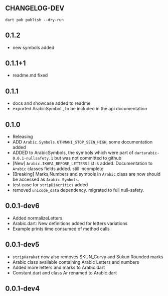 ## CHANGELOG-DEV
```shell
dart pub publish --dry-run
```

## 0.1.2
- new symbols added
## 0.1.1+1
- readme.md fixed
## 0.1.1
- docs and showcase added to readme
- exported ArabicSymbol , to be included in the api documentation
## 0.1.0
- Releasing
- ADD `Arabic.Symbols.UTHMANI_STOP_SEEN_HIGH`, some documentation added
- ADDED to ArabicSymbols, the symbols which were part of `dartarabic-0.0.1-nullsafety.1` but was not committed to github
- [New] `Arabic.IKHFA_BEFORE_LETTERS` list is added. Documentation to `Arabic` classes fields added. still incomplete
- [Breaking] Marks,Numbers and symbols in `Arabic` class are now should be accessed as `Arabic.Symbols`. 
- test case for `stripDiacritics` added
- removed `unicode_data` dependency. migrated to full null-safety.
## 0.0.1-dev6
- Added normalizeLetters
- Arabic.dart: New  definitions added for letters variations 
- Example prints time consumed of method calls
## 0.0.1-dev5
- `stripHarakat` now also removes SKUN_Curvy and Sukun Rounded marks
- Arabic class available containing Arabic Letters and numbers
- Added more letters and marks to Arabic.dart
- Constant.dart and class Ar renamed to Arabic.dart
## 0.0.1-dev4